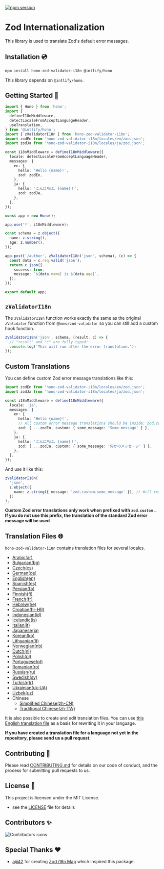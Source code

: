 [![npm version](https://badge.fury.io/js/hono-zod-validator-i18n.svg)](https://badge.fury.io/js/hono-zod-validator-i18n)

# Zod Internationalization

This library is used to translate Zod's default error messages.

## Installation 💿

```bash
npm install hono-zod-validator-i18n @intlify/hono
```

This library depends on `@intlify/hono`.

## Getting Started 🚀

```ts
import { Hono } from 'hono';
import {
  defineI18nMiddleware,
  detectLocaleFromAcceptLanguageHeader,
  useTranslation,
} from '@intlify/hono';
import { zValidatorI18n } from 'hono-zod-validator-i18n';
import zodEn from 'hono-zod-validator-i18n/locales/en/zod.json';
import zodJa from 'hono-zod-validator-i18n/locales/ja/zod.json';

const i18nMiddleware = defineI18nMiddleware({
  locale: detectLocaleFromAcceptLanguageHeader,
  messages: {
    en: {
      hello: 'Hello {name}!',
      zod: zodEn,
    },
    ja: {
      hello: 'こんにちは、{name}！',
      zod: zodJa,
    },
  },
});

const app = new Hono();

app.use('*', i18nMiddleware);

const schema = z.object({
  name: z.string(),
  age: z.number(),
});

app.post('/author', zValidatorI18n('json', schema), (c) => {
  const data = c.req.valid('json');
  return c.json({
    success: true,
    message: `${data.name} is ${data.age}`,
  });
});

export default app;
```

## `zValidatorI18n`

The `zValidatorI18n` function works exactly the same as the original `zValidator` function from `@hono/zod-validator` so you can still add a custom hook function.

```ts
zValidatorI18n('json', schema, (result, c) => {
  // "result" and "c" are fully typed!
  console.log('This will run after the error translation.');
});
```

## Custom Translations

You can define custom Zod error message translations like this:

```ts
import zodEn from 'hono-zod-validator-i18n/locales/en/zod.json';
import zodJa from 'hono-zod-validator-i18n/locales/ja/zod.json';

const i18nMiddleware = defineI18nMiddleware({
  locale: 'ja',
  messages: {
    en: {
      hello: 'Hello {name}!',
      // All custom error message translations should be inside: zod.custom
      zod: { ...zodEn, custom: { some_message: 'Some message' } },
    },
    ja: {
      hello: 'こんにちは、{name}！',
      zod: { ...zodJa, custom: { some_message: '何かのメッセージ' } },
    },
  },
});
```

And use it like this:

```ts
zValidatorI18n(
  'json',
  z.object({
    name: z.string({ message: 'zod.custom.some_message' }), // Will result in: '何かのメッセージ'
  })
),
```

**Custom Zod error translations only work when prefixed with `zod.custom.`. If you do not use this prefix, the translation of the standard Zod error message will be used**

## Translation Files 🌐

`hono-zod-validator-i18n` contains translation files for several locales.

- [Arabic(ar)](https://github.com/thijserven/hono-zod-validator-i18n/blob/main/locales/ar/zod.json)
- [Bulgarian(bg)](https://github.com/thijserven/hono-zod-validator-i18n/blob/main/locales/bg/zod.json)
- [Czech(cs)](https://github.com/thijserven/hono-zod-validator-i18n/blob/main/locales/cs/zod.json)
- [German(de)](https://github.com/thijserven/hono-zod-validator-i18n/blob/main/locales/de/zod.json)
- [English(en)](https://github.com/thijserven/hono-zod-validator-i18n/blob/main/locales/en/zod.json)
- [Spanish(es)](https://github.com/thijserven/hono-zod-validator-i18n/blob/main/locales/es/zod.json)
- [Persian(fa)](https://github.com/thijserven/hono-zod-validator-i18n/blob/main/locales/fa/zod.json)
- [Finnish(fi)](https://github.com/thijserven/hono-zod-validator-i18n/blob/main/locales/fi/zod.json)
- [French(fr)](https://github.com/thijserven/hono-zod-validator-i18n/blob/main/locales/fr/zod.json)
- [Hebrew(he)](https://github.com/thijserven/hono-zod-validator-i18n/blob/main/locales/he/zod.json)
- [Croatian(hr-HR)](https://github.com/thijserven/hono-zod-validator-i18n/blob/main/locales/hr-HR/zod.json)
- [Indonesian(id)](https://github.com/thijserven/hono-zod-validator-i18n/blob/main/locales/id/zod.json)
- [Icelandic(is)](https://github.com/thijserven/hono-zod-validator-i18n/blob/main/locales/is/zod.json)
- [Italian(it)](https://github.com/thijserven/hono-zod-validator-i18n/blob/main/locales/it/zod.json)
- [Japanese(ja)](https://github.com/thijserven/hono-zod-validator-i18n/blob/main/locales/ja/zod.json)
- [Korean(ko)](https://github.com/thijserven/hono-zod-validator-i18n/blob/main/locales/ko/zod.json)
- [Lithuanian(lt)](https://github.com/thijserven/hono-zod-validator-i18n/blob/main/locales/lt/zod.json)
- [Norwegian(nb)](https://github.com/thijserven/hono-zod-validator-i18n/blob/main/locales/nb/zod.json)
- [Dutch(nl)](https://github.com/thijserven/hono-zod-validator-i18n/blob/main/locales/nl/zod.json)
- [Polish(pl)](https://github.com/thijserven/hono-zod-validator-i18n/blob/main/locales/pl/zod.json)
- [Portuguese(pt)](https://github.com/thijserven/hono-zod-validator-i18n/blob/main/locales/pt/zod.json)
- [Romanian(ro)](https://github.com/thijserven/hono-zod-validator-i18n/blob/main/locales/ro/zod.json)
- [Russian(ru)](https://github.com/thijserven/hono-zod-validator-i18n/blob/main/locales/ru/zod.json)
- [Swedish(sv)](https://github.com/thijserven/hono-zod-validator-i18n/blob/main/locales/sv/zod.json)
- [Turkish(tr)](https://github.com/thijserven/hono-zod-validator-i18n/blob/main/locales/tr/zod.json)
- [Ukrainian(uk-UA)](https://github.com/thijserven/hono-zod-validator-i18n/blob/main/locales/uk-UA/zod.json)
- [Uzbek(uz)](https://github.com/thijserven/hono-zod-validator-i18n/blob/main/locales/uz/zod.json)
- Chinese
  - [Simplified Chinese(zh-CN)](https://github.com/thijserven/hono-zod-validator-i18n/blob/main/locales/zh-CN/zod.json)
  - [Traditional Chinese(zh-TW)](https://github.com/thijserven/hono-zod-validator-i18n/blob/main/locales/zh-TW/zod.json)

It is also possible to create and edit translation files. You can use [this English translation file](https://github.com/thijserven/hono-zod-validator-i18n/blob/main/locales/en/zod.json) as a basis for rewriting it in your language.

**If you have created a translation file for a language not yet in the repository, please send us a pull request.**

## Contributing 🤝

Please read [CONTRIBUTING.md](https://github.com/thijserven/hono-zod-validator-i18n/tree/main/CONTRIBUTING.md) for details on our code of conduct, and the process for submitting pull requests to us.

## License 🔖

This project is licensed under the MIT License.

- see the [LICENSE](https://github.com/thijserven/hono-zod-validator-i18n/blob/main/LICENSE) file for details

## Contributors ✨

![Contributors icons](https://contrib.nn.ci/api?repo=thijserven/hono-zod-validator-i18n)

## Special Thanks ❤️

- [aiji42](https://www.npmjs.com/~aiji42) for creating [Zod i18n Map](https://www.npmjs.com/package/zod-i18n-map/v/1.7.0) which inspired this package.
